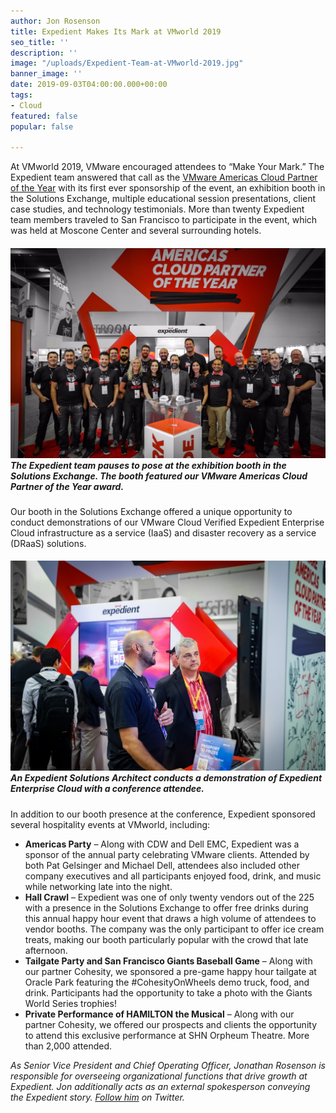 ```yaml
---
author: Jon Rosenson
title: Expedient Makes Its Mark at VMworld 2019
seo_title: ''
description: ''
image: "/uploads/Expedient-Team-at-VMworld-2019.jpg"
banner_image: ''
date: 2019-09-03T04:00:00.000+00:00
tags:
- Cloud
featured: false
popular: false

---
```

At VMworld 2019, VMware encouraged attendees to “Make Your Mark.” The Expedient team answered that call as the [VMware Americas Cloud Partner of the Year](https://www.expedient.com/blog/expedient-named-vmwares-americas-cloud-partner-of-the-year/) with its first ever sponsorship of the event, an exhibition booth in the Solutions Exchange, multiple educational session presentations, client case studies, and technology testimonials. More than twenty Expedient team members traveled to San Francisco to participate in the event, which was held at Moscone Center and several surrounding hotels.

##### ![](/uploads/Expedient-Team-at-VMworld-2019.jpg)_The Expedient team pauses to pose at the exhibition booth in the Solutions Exchange. The booth featured our VMware Americas Cloud Partner of the Year award._

Our booth in the Solutions Exchange offered a unique opportunity to conduct demonstrations of our VMware Cloud Verified Expedient Enterprise Cloud infrastructure as a service (IaaS) and disaster recovery as a service (DRaaS) solutions.

##### _![](/uploads/Expedient-SA-Demo-VMworld.jpg)An Expedient Solutions Architect conducts a demonstration of Expedient Enterprise Cloud with a conference attendee._

In addition to our booth presence at the conference, Expedient sponsored several hospitality events at VMworld, including:

* **Americas Party** – Along with CDW and Dell EMC, Expedient was a sponsor of the annual party celebrating VMware clients. Attended by both Pat Gelsinger and Michael Dell, attendees also included other company executives and all participants enjoyed food, drink, and music while networking late into the night.
* **Hall Crawl** – Expedient was one of only twenty vendors out of the 225 with a presence in the Solutions Exchange to offer free drinks during this annual happy hour event that draws a high volume of attendees to vendor booths. The company was the only participant to offer ice cream treats, making our booth particularly popular with the crowd that late afternoon.
* **Tailgate Party and San Francisco Giants Baseball Game** – Along with our partner Cohesity, we sponsored a pre-game happy hour tailgate at Oracle Park featuring the #CohesityOnWheels demo truck, food, and drink. Participants had the opportunity to take a photo with the Giants World Series trophies!
* **Private Performance of HAMILTON the Musical** – Along with our partner Cohesity, we offered our prospects and clients the opportunity to attend this exclusive performance at SHN Orpheum Theatre. More than 2,000 attended.

_As Senior Vice President and Chief Operating Officer, Jonathan Rosenson is responsible for overseeing organizational functions that drive growth at Expedient. Jon additionally acts as an external spokesperson conveying the Expedient story._ [_Follow him_](https://twitter.com/rosenson) _on Twitter._